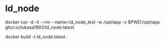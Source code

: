 # ld_node

docker run -d -it --rm --name=ld_node_test -w /opt/app -v $PWD:/opt/app ghcr.io/lukasa1993/ld_node:latest


docker build -t ld_node:latest .
